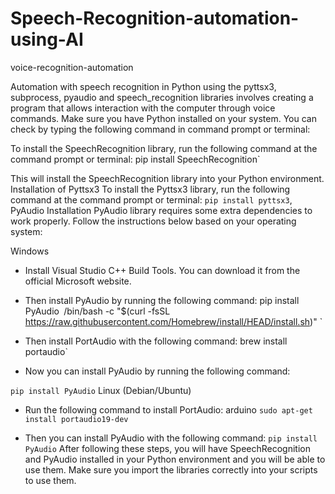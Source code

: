 # Speech-Recognition-automation-using-AI
voice-recognition-automation

Automation with speech recognition in Python using the pyttsx3, subprocess, pyaudio and speech_recognition libraries involves creating a program that allows interaction with the computer through voice commands.
Make sure you have Python installed on your system. You can check by typing the following command in command prompt or terminal:

To install the SpeechRecognition library, run the following command at the command prompt or terminal: pip install SpeechRecognition`

This will install the SpeechRecognition library into your Python environment.
Installation of Pyttsx3
To install the Pyttsx3 library, run the following command at the command prompt or terminal: `pip install pyttsx3`, PyAudio Installation
PyAudio library requires some extra dependencies to work properly. Follow the instructions below based on your operating system:

  Windows
* Install Visual Studio C++ Build Tools. You can download it from the official Microsoft website.
* Then install PyAudio by running the following command: pip install PyAudio` `/bin/bash -c "$(curl -fsSL https://raw.githubusercontent.com/Homebrew/install/HEAD/install.sh)" `

* Then install PortAudio with the following command: brew install portaudio`
* Now you can install PyAudio by running the following command:

`pip install PyAudio`
  Linux (Debian/Ubuntu)
* Run the following command to install PortAudio: arduino
  `sudo apt-get install portaudio19-dev`

* Then you can install PyAudio with the following command:
`pip install PyAudio`
After following these steps, you will have SpeechRecognition and PyAudio installed in your Python environment and you will be able to use them. Make sure you import the libraries correctly into your scripts to use them.
